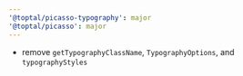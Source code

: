 ```yaml
---
'@toptal/picasso-typography': major
'@toptal/picasso': major
---
```


- remove `getTypographyClassName`, `TypographyOptions`, and `typographyStyles`
